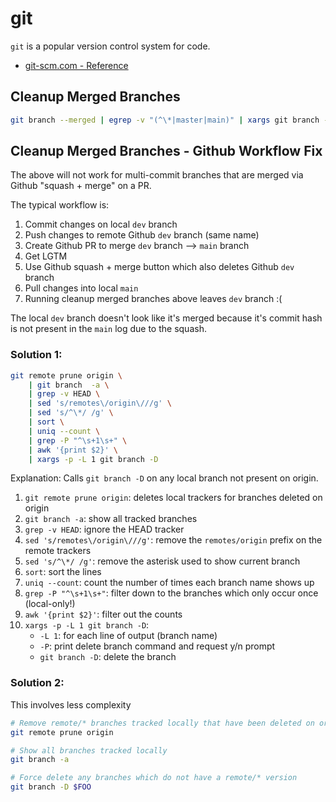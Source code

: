 # git

`git` is a popular version control system for code.

*    [git-scm.com - Reference](http://git-scm.com/docs)

## Cleanup Merged Branches

```bash
git branch --merged | egrep -v "(^\*|master|main)" | xargs git branch -d
```

## Cleanup Merged Branches - Github Workflow Fix

The above will not work for multi-commit branches that are merged via
Github "squash + merge" on a PR.

The typical workflow is:

1. Commit changes on local `dev` branch
1. Push changes to remote Github `dev` branch (same name)
1. Create Github PR to merge `dev` branch --> `main` branch
1. Get LGTM
1. Use Github squash + merge button which also deletes Github `dev` branch
1. Pull changes into local `main`
1. Running cleanup merged branches above leaves `dev` branch :(

The local `dev` branch doesn't look like it's merged because it's commit hash
is not present in the `main` log due to the squash.

### Solution 1:

```bash
git remote prune origin \
    | git branch  -a \
    | grep -v HEAD \
    | sed 's/remotes\/origin\///g' \
    | sed 's/^\*/ /g' \
    | sort \
    | uniq --count \
    | grep -P "^\s+1\s+" \
    | awk '{print $2}' \
    | xargs -p -L 1 git branch -D
```

Explanation: Calls `git branch -D` on any local branch not present on origin.

1. `git remote prune origin`: deletes local trackers for branches deleted on origin
1. `git branch -a`: show all tracked branches
1. `grep -v HEAD`: ignore the HEAD tracker
1. `sed 's/remotes\/origin\///g'`: remove the `remotes/origin` prefix on the remote trackers
1. `sed 's/^\*/ /g'`: remove the asterisk used to show current branch
1. `sort`: sort the lines
1. `uniq --count`: count the number of times each branch name shows up
1. `grep -P "^\s+1\s+"`: filter down to the branches which only occur once (local-only!)
1. `awk '{print $2}'`: filter out the counts
1. `xargs -p -L 1 git branch -D`:
    * `-L 1`: for each line of output (branch name)
    * `-P`: print delete branch command and request y/n prompt
    * `git branch -D`: delete the branch

### Solution 2:

This involves less complexity

```bash
# Remove remote/* branches tracked locally that have been deleted on origin.
git remote prune origin

# Show all branches tracked locally
git branch -a

# Force delete any branches which do not have a remote/* version
git branch -D $FOO
```

